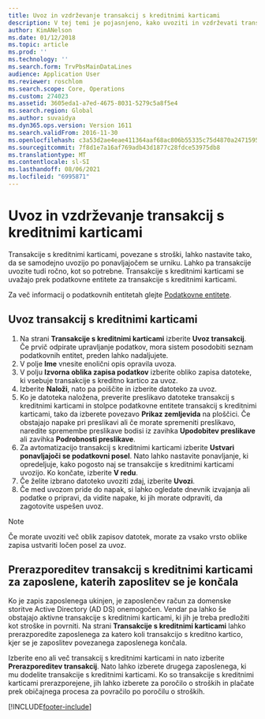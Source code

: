 ```yaml
---
title: Uvoz in vzdrževanje transakcij s kreditnimi karticami
description: V tej temi je pojasnjeno, kako uvoziti in vzdrževati transakcije s kreditnimi karticami, povezane s stroški. Te transakcije lahko nastavite tako, da se samodejno uvozijo v rednem intervalu, ali pa jih po potrebi ročno uvozite.
author: KimANelson
ms.date: 01/12/2018
ms.topic: article
ms.prod: ''
ms.technology: ''
ms.search.form: TrvPbsMainDataLines
audience: Application User
ms.reviewer: roschlom
ms.search.scope: Core, Operations
ms.custom: 274023
ms.assetid: 3605eda1-a7ed-4675-8031-5279c5a8f5e4
ms.search.region: Global
ms.author: suvaidya
ms.dyn365.ops.version: Version 1611
ms.search.validFrom: 2016-11-30
ms.openlocfilehash: c3a53d2ae4eae411364aaf68ac806b55335c75d4870a24715954ccae327f4358
ms.sourcegitcommit: 7f8d1e7a16af769adb43d1877c28fdce53975db8
ms.translationtype: MT
ms.contentlocale: sl-SI
ms.lasthandoff: 08/06/2021
ms.locfileid: "6995871"
---
```

# <a name="import-and-maintain-credit-card-transactions"></a>Uvoz in vzdrževanje transakcij s kreditnimi karticami

Transakcije s kreditnimi karticami, povezane s stroški, lahko nastavite tako, da se samodejno uvozijo po ponavljajočem se urniku. Lahko pa transakcije uvozite tudi ročno, kot so potrebne. Transakcije s kreditnimi karticami se uvažajo prek podatkovne entitete za transakcije s kreditnimi karticami.

Za več informacij o podatkovnih entitetah glejte [Podatkovne entitete](/dynamics365/fin-ops-core/dev-itpro/data-entities/data-entities).

## <a name="import-credit-card-transactions"></a>Uvoz transakcij s kreditnimi karticami

1. Na strani **Transakcije s kreditnimi karticami** izberite **Uvoz transakcij**. Če prvič odpirate upravljanje podatkov, mora sistem posodobiti seznam podatkovnih entitet, preden lahko nadaljujete.
2. V polje **Ime** vnesite enolični opis opravila uvoza.
3. V polju **Izvorna oblika zapisa podatkov** izberite obliko zapisa datoteke, ki vsebuje transakcije s kreditno kartico za uvoz.
4. Izberite **Naloži**, nato pa poiščite in izberite datoteko za uvoz.
5. Ko je datoteka naložena, preverite preslikavo datoteke transakcij s kreditnimi karticami in stolpce podatkovne entitete transakcij s kreditnimi karticami, tako da izberete povezavo **Prikaz zemljevida** na ploščici. Če obstajajo napake pri preslikavi ali če morate spremeniti preslikavo, naredite spremembe preslikave bodisi iz zavihka **Upodobitev preslikave** ali zavihka **Podrobnosti preslikave**.
6. Za avtomatizacijo transakcij s kreditnimi karticami izberite **Ustvari ponavljajoči se podatkovni posel**. Nato lahko nastavite ponavljanje, ki opredeljuje, kako pogosto naj se transakcije s kreditnimi karticami uvozijo. Ko končate, izberite **V redu**.
7. Če želite izbrano datoteko uvoziti zdaj, izberite **Uvozi**.
8. Če med uvozom pride do napak, si lahko ogledate dnevnik izvajanja ali podatke o pripravi, da vidite napake, ki jih morate odpraviti, da zagotovite uspešen uvoz.

> [!NOTE]
> Če morate uvoziti več oblik zapisov datotek, morate za vsako vrsto oblike zapisa ustvariti ločen posel za uvoz.

## <a name="reassign-the-credit-card-transactions-for-terminated-employees"></a>Prerazporeditev transakcij s kreditnimi karticami za zaposlene, katerih zaposlitev se je končala

Ko je zapis zaposlenega ukinjen, je zaposlenčev račun za domenske storitve Active Directory (AD DS) onemogočen. Vendar pa lahko še obstajajo aktivne transakcije s kreditnimi karticami, ki jih je treba predložiti kot stroške in povrniti. Na strani **Transakcije s kreditnimi karticami** lahko prerazporedite zaposlenega za katero koli transakcijo s kreditno kartico, kjer se je zaposlitev povezanega zaposlenega končala.

Izberite eno ali več transakcij s kreditnimi karticami in nato izberite **Prerazporeditev transakcij**. Nato lahko izberete drugega zaposlenega, ki mu dodelite transakcije s kreditnimi karticami. Ko so transakcije s kreditnimi karticami prerazporejene, jih lahko izberete za poročilo o stroških in plačate prek običajnega procesa za povračilo po poročilu o stroških.


[!INCLUDE[footer-include](../includes/footer-banner.md)]